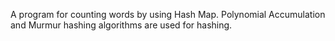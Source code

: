A program for counting words by using Hash Map.
Polynomial Accumulation and Murmur hashing algorithms are used for hashing.
